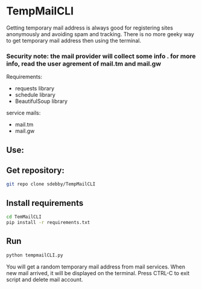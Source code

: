 # TempMailCLI

Getting temporary mail address is always good for registering sites anonymously and avoiding spam and tracking.
There is no more geeky way to get temporary mail address then using the terminal.

### Security note: the mail provider will collect some info . for more info, read the user agrement of mail.tm and mail.gw

Requirements:
* requests library
* schedule library
* BeautifulSoup library

service mails:
* mail.tm
* mail.gw

## Use:
## Get repository:
```bash
git repo clone sdebby/TempMailCLI
```

## Install requirements
```bash
cd TemMailCLI
pip install -r requirements.txt
```

## Run
```bash
python tempmailCLI.py
```
You will get a random temporary mail address from mail services.
When new mail arrived, it will be displayed on the terminal.
Press CTRL-C to exit script and delete mail account.
